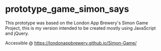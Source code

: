 # prototype_game_simon_says

This prototype was based on the London App Brewery's Simon Game Project, this is my version intended to be created mostly using JavaScript and jQuery.

Accessible @ https://londonappbrewery.github.io/Simon-Game/
